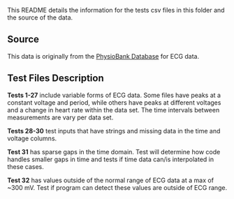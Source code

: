 This README details the information for the tests csv files in this folder and the source of the data.

## Source
This data is originally from the [PhysioBank Database](https://physionet.org/physiobank/database/#ecg) for ECG data.

## Test Files Description

**Tests 1-27** include variable forms of ECG data. Some files have peaks at a constant voltage and period, while others have peaks at different voltages and a change in heart rate within the data set. The time intervals between measurements are vary per data set.

**Tests 28-30** test inputs that have strings and missing data in the time and voltage columns.

**Test 31** has sparse gaps in the time domain. Test will determine how code handles smaller gaps in time and tests if time data can/is interpolated in these cases.

**Test 32** has values outside of the normal range of ECG data at a max of ~300 mV. Test if program can detect these values are outside of ECG range.
